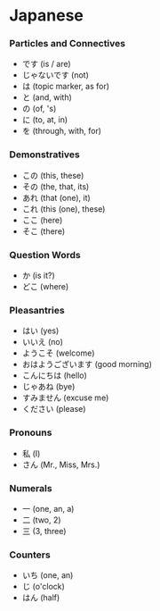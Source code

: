 # Japanese

### Particles and Connectives
- です (is / are)
- じゃないです (not)
- は (topic marker, as for)
- と (and, with)
- の (of, 's)
- に (to, at, in)
- を (through, with, for)


### Demonstratives
- この (this, these)
- その (the, that, its)
- あれ (that (one), it)
- これ (this (one), these)
- ここ (here)
- そこ (there)


### Question Words
- か (is it?)
- どこ (where)


### Pleasantries
- はい (yes)
- いいえ (no)
- ようこそ (welcome)
- おはようございます (good morning)
- こんにちは (hello)
- じゃあね (bye)
- すみません (excuse me)
- ください (please)


### Pronouns
- 私 (I)
- さん (Mr., Miss, Mrs.)


### Numerals
- 一 (one, an, a)
- 二 (two, 2)
- 三 (3, three)


### Counters
- いち (one, an)
- じ (o'clock)
- はん (half)

